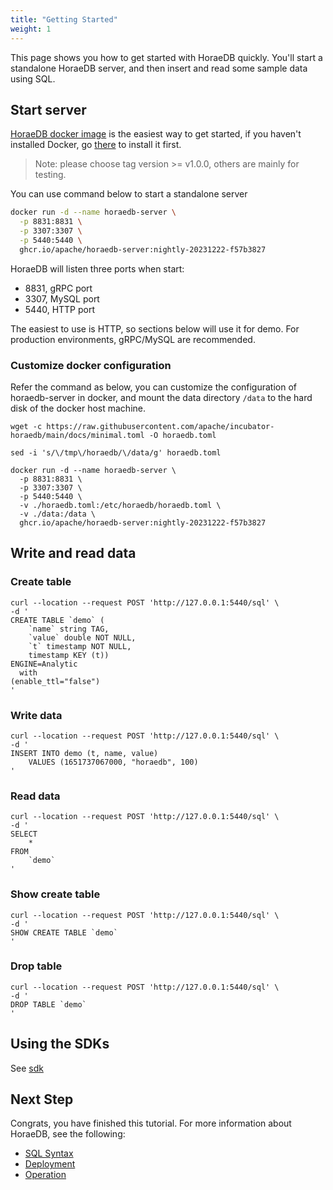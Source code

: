 ```yaml
---
title: "Getting Started"
weight: 1
---
```

This page shows you how to get started with HoraeDB quickly. You'll start a standalone HoraeDB server, and then insert and read some sample data using SQL.

## Start server

[HoraeDB docker image](https://github.com/apache/incubator-horaedb/pkgs/container/horaedb-server) is the easiest way to get started, if you haven't installed Docker, go [there](https://www.docker.com/products/docker-desktop/) to install it first.

> Note: please choose tag version >= v1.0.0, others are mainly for testing.

You can use command below to start a standalone server

```bash
docker run -d --name horaedb-server \
  -p 8831:8831 \
  -p 3307:3307 \
  -p 5440:5440 \
  ghcr.io/apache/horaedb-server:nightly-20231222-f57b3827
```

HoraeDB will listen three ports when start:

- 8831, gRPC port
- 3307, MySQL port
- 5440, HTTP port

The easiest to use is HTTP, so sections below will use it for demo. For production environments, gRPC/MySQL are recommended.

### Customize docker configuration

Refer the command as below, you can customize the configuration of horaedb-server in docker, and mount the data directory `/data` to the hard disk of the docker host machine.

```
wget -c https://raw.githubusercontent.com/apache/incubator-horaedb/main/docs/minimal.toml -O horaedb.toml

sed -i 's/\/tmp\/horaedb/\/data/g' horaedb.toml

docker run -d --name horaedb-server \
  -p 8831:8831 \
  -p 3307:3307 \
  -p 5440:5440 \
  -v ./horaedb.toml:/etc/horaedb/horaedb.toml \
  -v ./data:/data \
  ghcr.io/apache/horaedb-server:nightly-20231222-f57b3827
```

## Write and read data

### Create table

```shell
curl --location --request POST 'http://127.0.0.1:5440/sql' \
-d '
CREATE TABLE `demo` (
    `name` string TAG,
    `value` double NOT NULL,
    `t` timestamp NOT NULL,
    timestamp KEY (t))
ENGINE=Analytic
  with
(enable_ttl="false")
'
```

### Write data

```shell
curl --location --request POST 'http://127.0.0.1:5440/sql' \
-d '
INSERT INTO demo (t, name, value)
    VALUES (1651737067000, "horaedb", 100)
'
```

### Read data

```shell
curl --location --request POST 'http://127.0.0.1:5440/sql' \
-d '
SELECT
    *
FROM
    `demo`
'
```

### Show create table

```shell
curl --location --request POST 'http://127.0.0.1:5440/sql' \
-d '
SHOW CREATE TABLE `demo`
'
```

### Drop table

```shell
curl --location --request POST 'http://127.0.0.1:5440/sql' \
-d '
DROP TABLE `demo`
'
```

## Using the SDKs

See [sdk](./sdk/README.md)

## Next Step

Congrats, you have finished this tutorial. For more information about HoraeDB, see the following:

- [SQL Syntax](sql/README.md)
- [Deployment](cluster_deployment/README.md)
- [Operation](operation/README.md)

